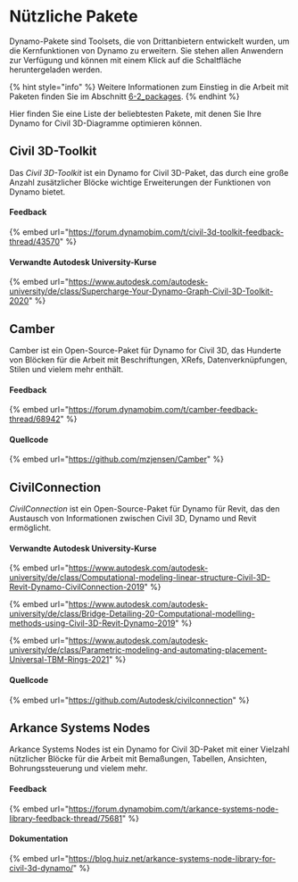 # Nützliche Pakete

Dynamo-Pakete sind Toolsets, die von Drittanbietern entwickelt wurden, um die Kernfunktionen von Dynamo zu erweitern. Sie stehen allen Anwendern zur Verfügung und können mit einem Klick auf die Schaltfläche heruntergeladen werden.

{% hint style="info" %}
 Weitere Informationen zum Einstieg in die Arbeit mit Paketen finden Sie im Abschnitt [6-2_packages](../6\_custom\_nodes\_and\_packages/6-2\_packages/ "mention"). 
{% endhint %}

Hier finden Sie eine Liste der beliebtesten Pakete, mit denen Sie Ihre Dynamo for Civil 3D-Diagramme optimieren können.

## Civil 3D-Toolkit

Das _Civil 3D-Toolkit_ ist ein Dynamo for Civil 3D-Paket, das durch eine große Anzahl zusätzlicher Blöcke wichtige Erweiterungen der Funktionen von Dynamo bietet.

#### Feedback

{% embed url="https://forum.dynamobim.com/t/civil-3d-toolkit-feedback-thread/43570" %}

#### Verwandte Autodesk University-Kurse

{% embed url="https://www.autodesk.com/autodesk-university/de/class/Supercharge-Your-Dynamo-Graph-Civil-3D-Toolkit-2020" %}

## Camber

Camber ist ein Open-Source-Paket für Dynamo for Civil 3D, das Hunderte von Blöcken für die Arbeit mit Beschriftungen, XRefs, Datenverknüpfungen, Stilen und vielem mehr enthält.

#### Feedback

{% embed url="https://forum.dynamobim.com/t/camber-feedback-thread/68942" %}

#### Quellcode

{% embed url="https://github.com/mzjensen/Camber" %}

## CivilConnection

_CivilConnection_ ist ein Open-Source-Paket für Dynamo für Revit, das den Austausch von Informationen zwischen Civil 3D, Dynamo und Revit ermöglicht.

#### Verwandte Autodesk University-Kurse

{% embed url="https://www.autodesk.com/autodesk-university/de/class/Computational-modeling-linear-structure-Civil-3D-Revit-Dynamo-CivilConnection-2019" %}

{% embed url="https://www.autodesk.com/autodesk-university/de/class/Bridge-Detailing-20-Computational-modelling-methods-using-Civil-3D-Revit-Dynamo-2019" %}

{% embed url="https://www.autodesk.com/autodesk-university/de/class/Parametric-modeling-and-automating-placement-Universal-TBM-Rings-2021" %}

#### Quellcode

{% embed url="https://github.com/Autodesk/civilconnection" %}

## Arkance Systems Nodes

Arkance Systems Nodes ist ein Dynamo for Civil 3D-Paket mit einer Vielzahl nützlicher Blöcke für die Arbeit mit Bemaßungen, Tabellen, Ansichten, Bohrungssteuerung und vielem mehr.

#### Feedback

{% embed url="https://forum.dynamobim.com/t/arkance-systems-node-library-feedback-thread/75681" %}

#### Dokumentation

{% embed url="https://blog.huiz.net/arkance-systems-node-library-for-civil-3d-dynamo/" %}
